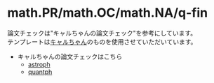 # math.PR/math.OC/math.NA/q-fin

論文チェックは"キャルちゃんの論文チェック"を参考にしています。<br>
テンプレートは[キャルちゃん](https://github.com/github-nakasho)のものを使用させていただいています。
- キャルちゃんの論文チェックはこちら
  - [astroph](https://github.com/github-nakasho/astroph)
  - [quantph](https://github.com/github-nakasho/quantph)

